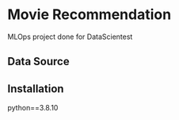 # Movie Recommendation
MLOps project done for DataScientest


## Data Source


## Installation

python==3.8.10




